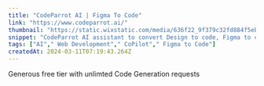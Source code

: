 ```yaml
---
title: "CodeParrot AI | Figma To Code"
link: "https://www.codeparrot.ai/"
thumbnail: "https://static.wixstatic.com/media/636f22_9f379c32fd884f5eb2b6ef4936b80bc1%7Emv2.png/v1/fill/w_180%2Ch_180%2Clg_1%2Cusm_0.66_1.00_0.01/636f22_9f379c32fd884f5eb2b6ef4936b80bc1%7Emv2.png"
snippet: "CodeParrot AI assistant to convert Design to code, Figma to code. Vscode plugin to maximise productivity. Fastest way to create user interfaces"
tags: ["AI"," Web Development"," CoPilot"," Figma to Code"]
createdAt: 2024-03-11T07:19:43.264Z
---
```

Generous free tier with unlimted Code Generation requests
